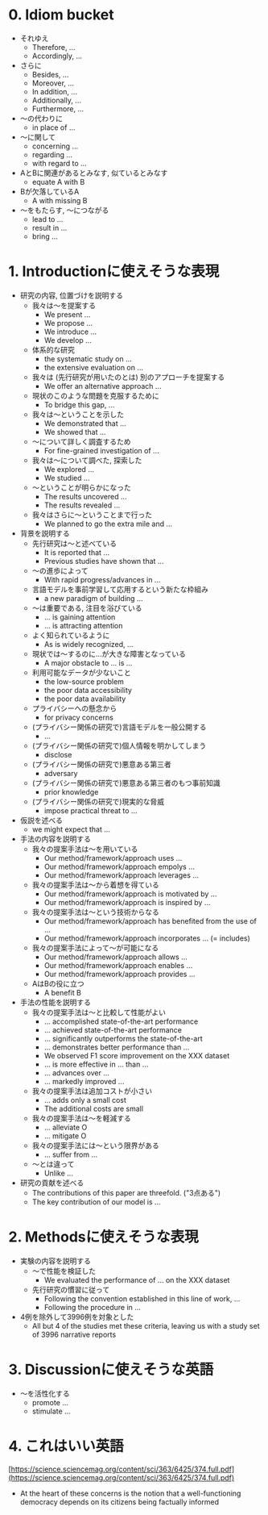 # 0. Idiom bucket
- それゆえ
    - Therefore, ...
    - Accordingly, ...
- さらに
    - Besides, ...
    - Moreover, ...
    - In addition, ...
    - Additionally, ...
    - Furthermore, ...
- 〜の代わりに
    - in place of ...
- 〜に関して
    - concerning ...
    - regarding ...
    - with regard to ...
- AとBに関連があるとみなす, 似ているとみなす
    - equate A with B
- Bが欠落しているA
    - A with missing B
- 〜をもたらす, 〜につながる
    - lead to ...
    - result in ...
    - bring ...

# 1. Introductionに使えそうな表現
- 研究の内容, 位置づけを説明する
    - 我々は〜を提案する
        - We present ...
        - We propose ...
        - We introduce ...
        - We develop ...
    - 体系的な研究
        - the systematic study on ...
        - the extensive evaluation on ...
    - 我々は (先行研究が用いたのとは) 別のアプローチを提案する
        - We offer an alternative approach ...
    - 現状のこのような問題を克服するために
        - To bridge this gap, ...
    - 我々は〜ということを示した
        - We demonstrated that ...
        - We showed that ...
    - 〜について詳しく調査するため
        - For fine-grained investigation of ...
    - 我々は〜について調べた, 探索した
        - We explored ...
        - We studied ...
    - 〜ということが明らかになった
        - The results uncovered ...
        - The results revealed ...
    - 我々はさらに〜ということまで行った
        - We planned to go the extra mile and ... 
- 背景を説明する
    - 先行研究は〜と述べている
        - It is reported that ...
        - Previous studies have shown that ...
    - 〜の進歩によって
        - With rapid progress/advances in ...
    - 言語モデルを事前学習して応用するという新たな枠組み
        - a new paradigm of building ...
    - 〜は重要である, 注目を浴びている
        - ... is gaining attention
        - ... is attracting attention
    - よく知られているように
        - As is widely recognized, ...
    - 現状では〜するのに...が大きな障害となっている
        - A major obstacle to ... is ...
    - 利用可能なデータが少ないこと
        - the low-source problem
        - the poor data accessibility
        - the poor data availability
    - プライバシーへの懸念から
        - for privacy concerns
    - (プライバシー関係の研究で)言語モデルを一般公開する
        - ...
    - (プライバシー関係の研究で)個人情報を明かしてしまう
        - disclose
    - (プライバシー関係の研究で)悪意ある第三者
        - adversary
    - (プライバシー関係の研究で)悪意ある第三者のもつ事前知識
        - prior knowledge
    - (プライバシー関係の研究で)現実的な脅威
        - impose practical threat to ...
- 仮説を述べる
    - we might expect that ...
- 手法の内容を説明する
    - 我々の提案手法は〜を用いている
        - Our method/framework/approach uses ...
        - Our method/framework/approach empolys ...
        - Our method/framework/approach leverages ...
    - 我々の提案手法は〜から着想を得ている
        - Our method/framework/approach is motivated by ...
        - Our method/framework/approach is inspired by ...    
    - 我々の提案手法は〜という技術からなる
        - Our method/framework/approach has benefited from the use of ...
        - Our method/framework/approach incorporates ... (= includes)
    - 我々の提案手法によって〜が可能になる
        - Our method/framework/approach allows ...
        - Our method/framework/approach enables ...
        - Our method/framework/approach provides ...
    - AはBの役に立つ
        - A benefit B
- 手法の性能を説明する
    - 我々の提案手法は〜と比較して性能がよい
        - ... accomplished state-of-the-art performance
        - ... achieved state-of-the-art performance
        - ... significantly outperforms the state-of-the-art
        - ... demonstrates better performance than ...
        - We observed F1 score improvement on the XXX dataset
        - ... is more effective in ... than ...
        - ... advances over ...
        - ... markedly improved ...
    - 我々の提案手法は追加コストが小さい
        - ... adds only a small cost
        - The additional costs are small
    - 我々の提案手法は〜を軽減する
        - ... alleviate O
        - ... mitigate O
    - 我々の提案手法には〜という限界がある
        - ... suffer from ...
    - 〜とは違って
        - Unlike ...
- 研究の貢献を述べる
    - The contributions of this paper are threefold. ("3点ある")
    - The key contribution of our model is ...

# 2. Methodsに使えそうな表現

- 実験の内容を説明する
    - 〜で性能を検証した
        - We evaluated the performance of ... on the XXX dataset
    - 先行研究の慣習に従って
        - Following the convention established in this line of work, ...
        - Following the procedure in ...
- 4例を除外して3996例を対象とした
    - All but 4 of the studies met these criteria, leaving us with a study set of 3996 narrative reports

# 3. Discussionに使えそうな英語
- 〜を活性化する
    - promote ...
    - stimulate ...

# 4. これはいい英語
[https://science.sciencemag.org/content/sci/363/6425/374.full.pdf](https://science.sciencemag.org/content/sci/363/6425/374.full.pdf)
- At the heart of these concerns is the
notion that a well-functioning democracy depends on its citizens being factually informed
